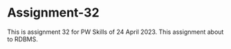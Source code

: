 # Assignment-32
This is assignment 32 for PW Skills of 24 April 2023. This assignment about to RDBMS.
